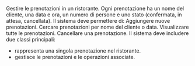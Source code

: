 Gestire le prenotazioni in un ristorante. Ogni prenotazione ha un nome del cliente, una data e ora, un numero di persone e uno stato (confermata, in attesa, cancellata). Il sistema deve permettere di:
Aggiungere nuove prenotazioni.
Cercare prenotazioni per nome del cliente o data.
Visualizzare tutte le prenotazioni.
Cancellare una prenotazione.
Il sistema deve includere due classi principali:
- rappresenta una singola prenotazione nel ristorante.
- gestisce le prenotazioni e le operazioni associate.